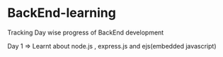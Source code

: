 # BackEnd-learning
Tracking Day wise progress of BackEnd development

Day 1 => Learnt about node.js , express.js and ejs(embedded javascript)
